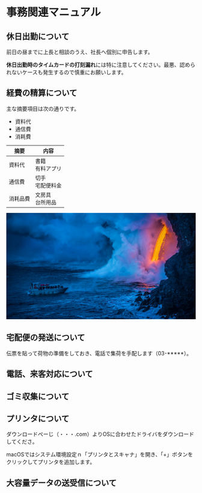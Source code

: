 # 事務関連マニュアル
## 休日出勤について
前日の昼までに上長と相談のうえ、社長へ個別に申告します。

**休日出勤時のタイムカードの打刻漏れ**には特に注意してください。最悪、認められないケースも発生するので慎重にお願いします。

## 経費の精算について
主な摘要項目は次の通りです。
- 資料代
- 通信費
- 消耗費

|摘要|内容
|--|--
|資料代|書籍<br>有料アプリ
|通信費|切手<br>宅配便料金
|消耗品費|文房具<br>台所用品

![切手代](img/th-3.jpeg)

## 宅配便の発送について
伝票を貼って荷物の準備をしておき、電話で集荷を手配します（03-*****）。
## 電話、来客対応について
## ゴミ収集について
## プリンタについて
ダウンロードぺーじ（・・・.com）よりOSに合わせたドライバをダウンロードしてくださ。

macOSではシステム環境設定ｎ「プリンタとスキャナ」を開き、「+」ボタンをクリックしてプリンタを追加します。



## 大容量データの送受信について



